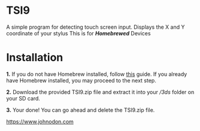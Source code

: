 # TSI9
A simple program for detecting touch screen input. Displays the X and Y coordinate of your stylus
This is for ***Homebrewed*** Devices


# Installation
**1.** If you do not have Homebrew installed, follow  [this](https://3ds.hacks.guide/) guide. If you already have Homebrew installed, you may proceed to the next step.

**2.** Download the provided TSI9.zip file and extract it into your */3ds* folder on your SD card. 

**3.** Your done! You can go ahead and delete the TSI9.zip file.

https://www.johnodon.com
